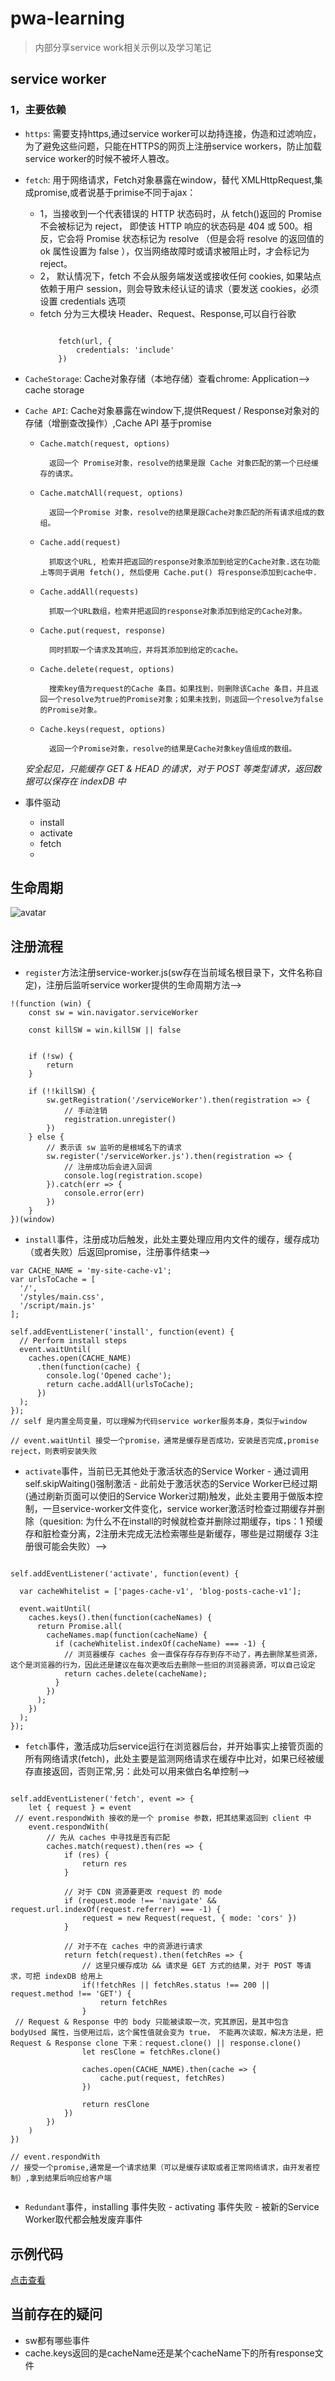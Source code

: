 # pwa-learning

> 内部分享service work相关示例以及学习笔记

## service worker

### 1，主要依赖
* `https`: 需要支持https,通过service worker可以劫持连接，伪造和过滤响应，为了避免这些问题，只能在HTTPS的网页上注册service workers，防止加载service worker的时候不被坏人篡改。
* `fetch`: 用于网络请求，Fetch对象暴露在window，替代 XMLHttpRequest,集成promise,或者说基于primise不同于ajax：
  * 1，当接收到一个代表错误的 HTTP 状态码时，从 fetch()返回的 Promise 不会被标记为 reject， 即使该 HTTP 响应的状态码是 404 或 500。相反，它会将 Promise 状态标记为 resolve （但是会将 resolve 的返回值的 ok 属性设置为 false ），仅当网络故障时或请求被阻止时，才会标记为 reject。
  * 2， 默认情况下，fetch 不会从服务端发送或接收任何 cookies, 如果站点依赖于用户 session，则会导致未经认证的请求（要发送 cookies，必须设置 credentials 选项
  * fetch 分为三大模块 Header、Request、Response,可以自行谷歌
    ```

        fetch(url, {
            credentials: 'include'
        })

    ```
* `CacheStorage`: Cache对象存储（本地存储）查看chrome: Application—> cache storage
* `Cache API`: Cache对象暴露在window下,提供Request / Response对象对的存储（增删查改操作）,Cache API 基于promise
    * `Cache.match(request, options)`
        
            返回一个 Promise对象，resolve的结果是跟 Cache 对象匹配的第一个已经缓存的请求。
    * `Cache.matchAll(request, options)`
   
            返回一个Promise 对象，resolve的结果是跟Cache对象匹配的所有请求组成的数组。
    * `Cache.add(request)`
    
            抓取这个URL, 检索并把返回的response对象添加到给定的Cache对象.这在功能上等同于调用 fetch(), 然后使用 Cache.put() 将response添加到cache中.
    * `Cache.addAll(requests)`

            抓取一个URL数组，检索并把返回的response对象添加到给定的Cache对象。

    * `Cache.put(request, response)`
    
            同时抓取一个请求及其响应，并将其添加到给定的cache。

    * `Cache.delete(request, options)` 

            搜索key值为request的Cache 条目。如果找到，则删除该Cache 条目，并且返回一个resolve为true的Promise对象；如果未找到，则返回一个resolve为false的Promise对象。

    * `Cache.keys(request, options)`

            返回一个Promise对象，resolve的结果是Cache对象key值组成的数组。

    _安全起见，只能缓存 GET & HEAD 的请求，对于 POST 等类型请求，返回数据可以保存在 indexDB 中_

* 事件驱动
  * install
  * activate    
  * fetch
  * 

## 生命周期
![avatar](/static/sw-life-cycle.png)

## 注册流程

* `register`方法注册service-worker.js(sw存在当前域名根目录下，文件名称自定)，注册后监听service worker提供的生命周期方法—> 
```
!(function (win) {
    const sw = win.navigator.serviceWorker
     
    const killSW = win.killSW || false
 
 
    if (!sw) {
        return
    }
     
    if (!!killSW) {
        sw.getRegistration('/serviceWorker').then(registration => {
            // 手动注销
            registration.unregister()
        })
    } else {
        // 表示该 sw 监听的是根域名下的请求
        sw.register('/serviceWorker.js').then(registration => {
            // 注册成功后会进入回调
            console.log(registration.scope)
        }).catch(err => {
            console.error(err)
        })
    }
})(window)

```

* `install`事件，注册成功后触发，此处主要处理应用内文件的缓存，缓存成功（或者失败）后返回promise，注册事件结束—> 

```
var CACHE_NAME = 'my-site-cache-v1';
var urlsToCache = [
  '/',
  '/styles/main.css',
  '/script/main.js'
];

self.addEventListener('install', function(event) {
  // Perform install steps
  event.waitUntil(
    caches.open(CACHE_NAME)
      .then(function(cache) {
        console.log('Opened cache');
        return cache.addAll(urlsToCache);
      })
  );
});
// self 是内置全局变量，可以理解为代码service worker服务本身，类似于window

// event.waitUntil 接受一个promise，通常是缓存是否成功，安装是否完成,promise reject，则表明安装失败

```

* `activate`事件，当前已无其他处于激活状态的Service Worker - 通过调用self.skipWaiting()强制激活 - 此前处于激活状态的Service Worker已经过期(通过刷新页面可以使旧的Service Worker过期)触发，此处主要用于做版本控制，一旦service-worker文件变化，service worker激活时检查过期缓存并删除（quesition: 为什么不在install的时候就检查并删除过期缓存，tips：1 预缓存和脏检查分离，2注册未完成无法检索哪些是新缓存，哪些是过期缓存 3注册很可能会失败）—> 

```

self.addEventListener('activate', function(event) {

  var cacheWhitelist = ['pages-cache-v1', 'blog-posts-cache-v1'];

  event.waitUntil(
    caches.keys().then(function(cacheNames) {
      return Promise.all(
        cacheNames.map(function(cacheName) {
          if (cacheWhitelist.indexOf(cacheName) === -1) {
            // 浏览器缓存 caches 会一直保存存存存到存不动了，再去删除某些资源，这个是浏览器的行为，因此还是建议在每次更改后去删除一些旧的浏览器资源，可以自己设定
            return caches.delete(cacheName);
          }
        })
      );
    })
  );
});

```

* `fetch`事件，激活成功后service运行在浏览器后台，并开始事实上接管页面的所有网络请求(fetch)，此处主要是监测网络请求在缓存中比对，如果已经被缓存直接返回，否则正常,另：此处可以用来做白名单控制—>

```

self.addEventListener('fetch', event => {
    let { request } = event
 // event.respondWith 接收的是一个 promise 参数，把其结果返回到 client 中
    event.respondWith(
        // 先从 caches 中寻找是否有匹配
        caches.match(request).then(res => {
            if (res) {
                return res
            }
     
            // 对于 CDN 资源要更改 request 的 mode
            if (request.mode !== 'navigate' && request.url.indexOf(request.referrer) === -1) {
                request = new Request(request, { mode: 'cors' })
            }
             
            // 对于不在 caches 中的资源进行请求
            return fetch(request).then(fetchRes => {
                // 这里只缓存成功 && 请求是 GET 方式的结果，对于 POST 等请求，可把 indexDB 给用上
                if(!fetchRes || fetchRes.status !== 200 || request.method !== 'GET') {
                    return fetchRes
                }
 // Request & Response 中的 body 只能被读取一次，究其原因，是其中包含 bodyUsed 属性，当使用过后，这个属性值就会变为 true， 不能再次读取，解决方法是，把 Request & Response clone 下来：request.clone() || response.clone()
                let resClone = fetchRes.clone()
 
                caches.open(CACHE_NAME).then(cache => {
                    cache.put(request, fetchRes)
                })
 
                return resClone
            })
        })
    )
})

// event.respondWith
// 接受一个promise,通常是一个请求结果（可以是缓存读取或者正常网络请求，由开发者控制）,拿到结果后响应给客户端


```

* `Redundant`事件，installing 事件失败 - activating 事件失败 - 被新的Service Worker取代都会触发废弃事件

## 示例代码
[点击查看](/service-worker.js)

## 当前存在的疑问

* sw都有哪些事件
* cache.keys返回的是cacheName还是某个cacheName下的所有response文件